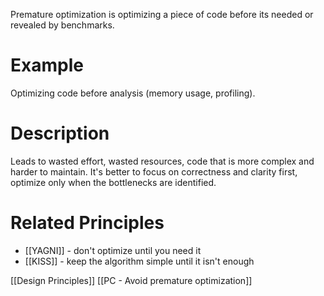 Premature optimization is optimizing a piece of code before its needed or revealed by benchmarks.

# Example
Optimizing code before analysis (memory usage, profiling).

# Description
Leads to wasted effort, wasted resources, code that is more complex and harder to maintain. It's better to focus on correctness and clarity first, optimize only when the bottlenecks are identified.

# Related Principles
- [[YAGNI]] - don't optimize until you need it
- [[KISS]] - keep the algorithm simple until it isn't enough

[[Design Principles]]
[[PC - Avoid premature optimization]]
